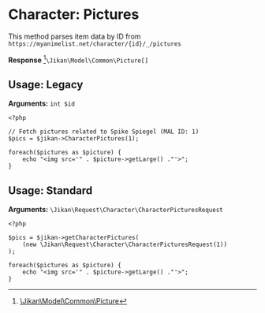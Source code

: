 # Character: Pictures
This method parses item data by ID from `https://myanimelist.net/character/{id}/_/pictures`

**Response** [^1]`\Jikan\Model\Common\Picture[]`

## Usage: Legacy
**Arguments:** `int $id`
```
<?php

// Fetch pictures related to Spike Spiegel (MAL ID: 1)
$pics = $jikan->CharacterPictures(1);

foreach($pictures as $picture) {
    echo "<img src='" . $picture->getLarge() ."'>";
}
```

## Usage: Standard

**Arguments:** `\Jikan\Request\Character\CharacterPicturesRequest`
```
<?php

$pics = $jikan->getCharacterPictures(
    (new \Jikan\Request\Character\CharacterPicturesRequest(1))
);

foreach($pictures as $picture) {
    echo "<img src='" . $picture->getLarge() ."'>";
}
```


[^1]: [\Jikan\Model\Common\Picture](/objects/model/common/picture)